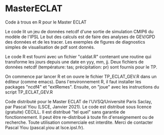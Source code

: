 # MasterECLAT
Code à trous en R pour le Master ECLAT

Le code lit un jeu de données netcdf d'une sortie de simulation CMIP6 du modèle de l'IPSL
Le but des calculs est de faire des analyses de GEV/GPD des données et de les tracer.
Les exemples de figures de diagnostics simples de visualisation de pdf sont donnés.

Le code R est fourni avec un fichier "caldat.R" contenant une routine qui transforme les jours depuis une date en yyy, mm, jj.
Deux fichiers de données netcdf (température: tas; précipitation: pr) sont fournis pour le TP.

On commence par lancer R et on ouvre le fichier TP_ECLAT_GEV.R dans un éditeur (comme emacs).
Dans l'environnement R, il faut installer les packages "ncdf4" et "extRemes". Ensuite, on "joue" avec les instructions du script TP_ECLAT_GEV.R

Code distributé pour le Master ECLAT de l'UVSQ/Université Paris Saclay, par Pascal Yiou (LSCE, Janvier 2021).
Le code est distribué sous licence (gratuite) CECILL. Il est distribué "tel quel" sans garantie de fonctionnement. Il peut être re-distribué à toute fin d'enseignement ou de recherche. Toute utilisation commerciale est interdite. Merci de contacter Pascal Yiou (pascal.yiou at lsce.ipsl.fr).
